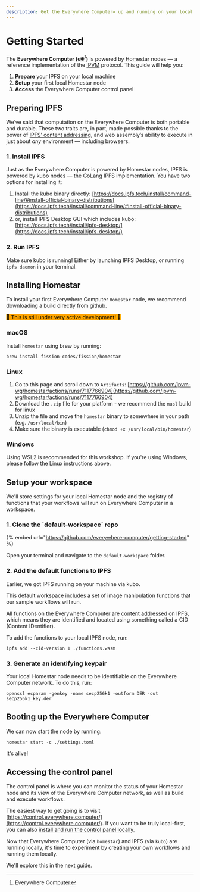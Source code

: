 ```yaml
---
description: Get the Everywhere Computer✵ up and running on your local machine.
---
```


# Getting Started

The **Everywhere Computer (**[**ϵ✵**](#user-content-fn-1)[^1]**)** is powered by [Homestar](https://github.com/ipvm-wg/homestar) nodes — a reference implementation of the [IPVM](https://github.com/ipvm-wg) protocol. This guide will help you:

1. **Prepare** your IPFS on your local machine
2. **Setup** your first local Homestar node
3. **Access** the Everywhere Computer control panel

## Preparing IPFS

We’ve said that computation on the Everywhere Computer is both portable and durable. These two traits are, in part, made possible thanks to the power of [IPFS’ content addressing](https://fission.codes/blog/content-addressing-what-it-is-and-how-it-works/), and web assembly’s ability to execute in just about _any_ environment — including browsers.

### 1. Install IPFS

Just as the Everywhere Computer is powered by Homestar nodes, IPFS is powered by kubo nodes — the GoLang IPFS implementation. You have two options for installing it:

1. Install the kubo binary directly: [https://docs.ipfs.tech/install/command-line/#install-official-binary-distributions](https://docs.ipfs.tech/install/command-line/#install-official-binary-distributions)
2. or, install IPFS Desktop GUI which includes kubo: [https://docs.ipfs.tech/install/ipfs-desktop/](https://docs.ipfs.tech/install/ipfs-desktop/)

### 2. Run IPFS

Make sure kubo is running! Either by launching IPFS Desktop, or running `ipfs daemon` in your terminal.

## Installing Homestar

To install your first Everywhere Computer `Homestar` node, we recommend downloading a build directly from github.

<mark style="background-color:orange;">🚧 This is still under very active development! 🚧</mark>

### macOS

Install `homestar` using brew by running:

```
brew install fission-codes/fission/homestar  
```

### Linux

1. Go to this page and scroll down to `Artifacts`: [https://github.com/ipvm-wg/homestar/actions/runs/7117766904](https://github.com/ipvm-wg/homestar/actions/runs/7117766904)
2. Download the `.zip` file for your platform - we recommend the `musl` build for linux
3. Unzip the file and move the `homestar` binary to somewhere in your path (e.g. `/usr/local/bin`)
4. Make sure the binary is executable (`chmod +x /usr/local/bin/homestar`)

### Windows

Using WSL2 is recommended for this workshop. If you're using Windows, please follow the Linux instructions above.

## Setup your workspace

We'll store settings for your local Homestar node and the registry of functions that your workflows will run on Everywhere Computer in a workspace.

### 1. Clone the \`default-workspace\` repo

{% embed url="https://github.com/everywhere-computer/getting-started" %}

Open your terminal and navigate to the `default-workspace` folder.

### 2. Add the default functions to IPFS

Earlier, we got IPFS running on your machine via kubo.&#x20;

This default workspace includes a set of image manipulation functions that our sample workflows will run.&#x20;

All functions on the Everywhere Computer are [content addressed](https://fission.codes/blog/content-addressing-what-it-is-and-how-it-works/) on IPFS, which means they are identified and located using something called a CID (Content IDentifier).

To add the functions to your local IPFS node, run:

```
ipfs add --cid-version 1 ./functions.wasm  
```

### 3. Generate an identifying keypair

Your local Homestar node needs to be identifiable on the Everywhere Computer network. To do this, run:

```
openssl ecparam -genkey -name secp256k1 -outform DER -out secp256k1_key.der  
```

## Booting up the Everywhere Computer

We can now start the node by running:

```
homestar start -c ./settings.toml  
```

It's alive!

## Accessing the control panel

The control panel is where you can monitor the status of your Homestar node and its view of the Everywhere Computer network, as well as build and execute workflows.&#x20;

The easiest way to get going is to visit [https://control.everywhere.computer/](https://control.everywhere.computer/). If you want to be truly local-first, you can also [install and run the control panel locally.](https://github.com/everywhere-computer/control-panel)

Now that Everywhere Computer (via `homestar`) and IPFS (via `kubo`) are running locally, it's time to experiment by creating your own workflows and running them locally.&#x20;

We'll explore this in the next guide.

[^1]: Everywhere Computer
